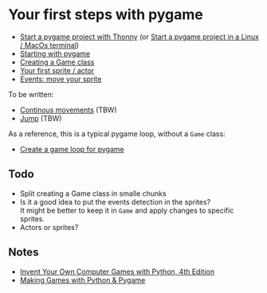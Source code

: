 # Your first steps with pygame

- [Start a pygame project with Thonny](project-thonny) (or [Start a pygame project in a Linux / MacOs terminal](project-terminal))
- [Starting with pygame](pygame-start)
- [Creating a Game class](game-class)
- [Your first sprite / actor](first-sprite)
- [Events: move your sprite](events-sprite)

To be written:

- [Continous movements](continous-movement) (TBW)
- [Jump](jump) (TBW)

As a reference, this is a typical pygame loop, without a `Game` class:

- [Create a game loop for pygame](game-loop)

## Todo

- Split creating a Game class in smalle chunks
- Is it a good idea to put the events detection in the sprites?  
  It might be better to keep it in `Game` and apply changes to specific sprites.
- Actors or sprites?

## Notes

- [Invent Your Own Computer Games with Python, 4th Edition](http://inventwithpython.com/invent4thed/)
- [Making Games with Python & Pygame](https://inventwithpython.com/pygame/)
